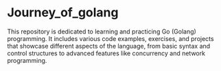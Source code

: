 # Journey_of_golang
This repository is dedicated to learning and practicing Go (Golang) programming. It includes various code examples, exercises, and projects that showcase different aspects of the language, from basic syntax and control structures to advanced features like concurrency and network programming.
